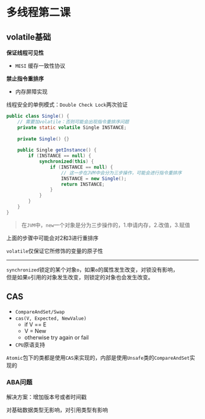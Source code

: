 # 多线程第二课

## volatile基础

**保证线程可见性**

* `MESI` 缓存一致性协议

**禁止指令重排序**

* 内存屏障实现

线程安全的单例模式：`Double Check Lock`两次验证

```java
public class Single() {
    // 需要加volatile：否则可能会出现指令重排序问题
	private static volatile Single INSTANCE;
    
    private Single() {}
    
    public Single getInstance() {
        if (INSTANCE == null) {
            synchronized(this) {
                if (INSTANCE == null) {
                    // 这一步在JVM中会分为三步操作，可能会进行指令重排序
                    INSTANCE = new Single();
                    return INSTANCE;
                }
            }
        }
    }
}

```

> 在`JVM`中，`new`一个对象是分为三步操作的，1.申请内存，2.改值，3.赋值

上面的步骤中可能会对2和3进行重排序

`volatile`仅保证它所修饰的变量的原子性

---

`synchronized`锁定的某个对象`o`，如果`o`的属性发生改变，对锁没有影响，<br>但是如果`o`引用的对象发生改变，则锁定的对象也会发生改变。

## CAS

* `CompareAndSet/Swap`
* `cas(V, Expected, NewValue)`
  * if V == E
  * V = New
  * otherwise try again or fail
* `CPU`原语支持

`Atomic`包下的类都是使用`CAS`来实现的，内部是使用`Unsafe`类的`CompareAndSet`实现的

### ABA问题

解决方案：增加版本号或者时间戳

对基础数据类型无影响，对引用类型有影响





































